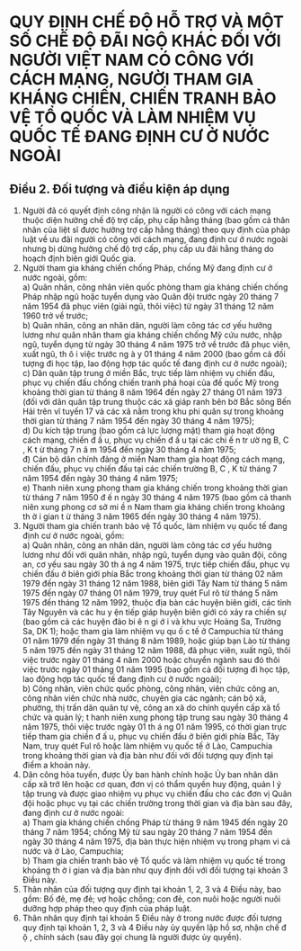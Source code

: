 # QUY ĐỊNH CHẾ ĐỘ HỖ TRỢ VÀ MỘT SỐ CHẾ ĐỘ ĐÃI NGỘ KHÁC ĐỐI VỚI NGƯỜI VIỆT NAM CÓ CÔNG VỚI CÁCH MẠNG, NGƯỜI THAM GIA KHÁNG CHIẾN, CHIẾN TRANH BẢO VỆ TỔ QUỐC VÀ LÀM NHIỆM VỤ QUỐC TẾ ĐANG ĐỊNH CƯ Ở NƯỚC NGOÀI

## Điều 2. Đối tượng và điều kiện áp dụng  
1. Người đã có quyết định công nhận là người có công với cách mạng thuộc diện hưởng chế độ trợ cấp, phụ cấp hằng tháng (bao gồm cả thân nhân của liệt sĩ được hưởng trợ cấp hằng tháng) theo quy định của pháp luật về ưu đãi người có công với cách mạng, đang định cư ở nước ngoài nhưng bị dừng hưởng chế độ trợ cấp, phụ cấp ưu đãi hằng tháng do hoạch định biên giới Quốc gia.  
2. Người tham gia kháng chiến chống Pháp, chống Mỹ đang định cư ở nước ngoài, gồm:  
a) Quân nhân, công nhân viên quốc phòng tham gia kháng chiến chống Pháp nhập ngũ hoặc tuyển dụng vào Quân đội trước ngày 20 tháng 7 năm 1954 đã phục viên (giải ngũ, thôi việc) từ ngày 31 tháng 12 năm 1960 trở về trước;  
b) Quân nhân, công an nhân dân, người làm công tác cơ yếu hưởng lương như quân nhân tham gia kháng chiến chống Mỹ cứu nước, nhập ngũ, tuyển dụng từ ngày 30 tháng 4 năm 1975 trở về trước đã phục viên, xuất ngũ, th ô i việc trước ng à y 01 tháng 4 năm 2000 (bao gồm cả đối tượng đi học tập, lao động hợp tác quốc tế đang định cư ở nước ngoài);  
c) Dân quân tập trung ở miền Bắc, trực tiếp làm nhiệm vụ chiến đấu, phục vụ chiến đấu chống chiến tranh phá hoại của đế quốc Mỹ trong khoảng thời gian từ tháng 8 năm 1964 đến ngày 27 tháng 01 năm 1973 (đối với dân quân tập trung thuộc các xã giáp ranh bên bờ Bắc sông Bến Hải trên vĩ tuyến 17 và các xã nằm trong khu phi quân sự trong khoảng thời gian từ tháng 7 năm 1954 đến ngày 30 tháng 4 năm 1975);  
d) Du kích tập trung (bao gồm cả lực lượng mật) tham gia hoạt động cách mạng, chiến đ ấ u, phục vụ chiến đ ấ u tại các chi ế n tr ườ ng B, C , K t ừ tháng 7 n ă m 1954 đến ngày 30 tháng 4 năm 1975;  
đ) Cán bộ dân chính đảng ở miền Nam tham gia hoạt động cách mạng, chiến đấu, phục vụ chiến đấu tại các chiến trường B, C , K từ tháng 7 năm 1954 đến ngày 30 tháng 4 năm 1975;  
e) Thanh niên xung phong tham gia kháng chiến trong khoảng thời gian từ tháng 7 năm 1950 đ ế n ngày 30 tháng 4 năm 1975 (bao gồm cả thanh niên xung phong cơ sở mi ề n Nam tham gia kháng chiến trong khoảng th ờ i gian t ừ tháng 3 năm 1965 đến ngày 30 tháng 4 năm 1975).  
3. Người tham gia chiến tranh bảo vệ Tổ quốc, làm nhiệm vụ quốc tế đang định cư ở nước ngoài, gồm:  
a) Quân nhân, công an nhân dân, người làm công tác cơ yếu hưởng lương như đối với quân nhân, nhập ngũ, tuyển dụng vào quân đội, công an, cơ yếu sau ngày 30 th á ng 4 năm 1975, trực tiếp chiến đấu, phục vụ chiến đấu ở biên giới phía Bắc trong khoảng thời gian từ tháng 02 năm 1979 đến ngày 31 tháng 12 năm 1988, biên giới Tây Nam từ tháng 5 năm 1975 đến ngày 07 tháng 01 năm 1979, truy quét Ful rô từ tháng 5 năm 1975 đến tháng 12 năm 1992, thuộc địa bàn các huyện biên giới, các tỉnh Tây Nguyên và các hu y ện tiếp giáp huyện biên giới có xảy ra chiến sự (bao gồm cả các huyện đảo bi ê n gi ớ i và khu vực Hoàng Sa, Trường Sa, DK 1); hoặc tham gia làm nhiệm vụ qu ố c tế ở Campuchia từ tháng 01 năm 1979 đến ngày 31 tháng 8 năm 1989, hoặc giúp bạn Lào từ tháng 5 năm 1975 đến ngày 31 tháng 12 năm 1988, đã phục viên, xuất ngũ, thôi việc trước ngày 01 tháng 4 năm 2000 hoặc chuyển ngành sau đó thôi việc trước ngày 01 tháng 01 năm 1995 (bao gồm cả đối tượng đi học tập, lao động hợp tác quốc tế đang định cư ở nước ngoài);  
b) Công nhân, viên chức quốc phòng, công nhân, viên chức công an, công nhân viên chức nhà nước, chuyên gia các ngành; cán bộ xã, phường, thị trấn dân quân tự vệ, công an xã do chính quyền cấp xã tổ chức và quản lý; t hanh niên xung phong tập trung sau ngày 30 tháng 4 năm 1975, thôi việc trước ngày 01 th á ng 01 năm 1995, có thời gian trực tiếp tham gia chiến đ ấ u, phục vụ chiến đấu ở biên giới phía Bắc, Tây Nam, truy quét Ful rô hoặc làm nhiệm vụ quốc tế ở Lào, Campuchia trong khoảng thời gian và địa bàn như đối với đối tượng quy định tại điểm a khoản này.  
4. Dân công hỏa tuyến, được Ủy ban hành chính hoặc Ủy ban nhân dân cấp xã trở lên hoặc cơ quan, đơn vị có thẩm quyền huy động, quản l ý tập trung và được giao nhiệm vụ phục vụ chiến đấu cho các đơn vị Quân đội hoặc phục vụ tại các chiến trường trong thời gian và địa bàn sau đây, đang định cư  ở nước ngoài:  
a) Tham gia kháng chiến chống Pháp từ tháng 9 năm 1945 đến ngày 20 tháng 7 năm 1954; chống Mỹ từ sau ngày 20 tháng 7 năm 1954 đến ngày 30 tháng 4 năm 1975, địa bàn thực hiện nhiệm vụ trong phạm vi cả nước và ở Lào, Campuchia;  
b) Tham gia chiến tranh bảo vệ Tổ quốc và làm nhiệm vụ quốc tế trong khoảng th ờ i gian và địa bàn như quy định đối với đối tượng tại khoản 3 Điều này.  
5. Thân nhân của đối tượng quy định tại khoản 1, 2, 3 và 4 Điều này, bao gồm: Bố đẻ, mẹ đẻ; vợ hoặc chồng; con đẻ, con nuôi hoặc người nuôi dưỡng hợp pháp theo quy định của pháp luật.  
6. Thân nhân quy định tại khoản 5 Điều này ở trong nước được đối tượng quy định tại khoản 1, 2, 3 và 4 Điều này ủy quyền lập hồ sơ, nhận chế đ ộ , chính sách (sau đây gọi chung là người được ủy quyền).